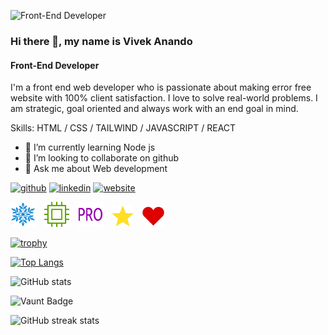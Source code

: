
![Front-End Developer](https://media.licdn.com/dms/image/D5616AQH8NBsBuMEudg/profile-displaybackgroundimage-shrink_350_1400/0/1702036774029?e=1707350400&v=beta&t=Q5NDI6IXpP18OGf_8GDi1sxxlq2eo5TCB9V7iuG58xI)
### Hi there 👋, my name is Vivek Anando
#### Front-End Developer


I'm a front end web developer who is passionate about making error free website with 100% client satisfaction. I love to solve real-world problems. I am strategic, goal oriented and always work with an end goal in mind.

Skills: HTML / CSS / TAILWIND / JAVASCRIPT / REACT 

- 🌱 I’m currently learning Node js 
- 👯 I’m looking to collaborate on github 
- 💬 Ask me about Web development 


[<img src='https://cdn.jsdelivr.net/npm/simple-icons@3.0.1/icons/github.svg' alt='github' height='40'>](https://github.com/vivek9985)  [<img src='https://cdn.jsdelivr.net/npm/simple-icons@3.0.1/icons/linkedin.svg' alt='linkedin' height='40'>](https://www.linkedin.com/in/bishaw-bormon/)  [<img src='https://cdn.jsdelivr.net/npm/simple-icons@3.0.1/icons/icloud.svg' alt='website' height='40'>](https://vivek9985.github.io/main-portfolio/)  

<a href='https://archiveprogram.github.com/'><img src='https://raw.githubusercontent.com/acervenky/animated-github-badges/master/assets/acbadge.gif' width='40' height='40'></a> <a href='https://docs.github.com/en/developers'><img src='https://raw.githubusercontent.com/acervenky/animated-github-badges/master/assets/devbadge.gif' width='40' height='40'></a> <a href='https://github.com/pricing'><img src='https://raw.githubusercontent.com/acervenky/animated-github-badges/master/assets/pro.gif' width='40' height='40'></a> <a href='https://stars.github.com/'><img src='https://raw.githubusercontent.com/acervenky/animated-github-badges/master/assets/starbadge.gif' width='35' height='35'></a> <a href='https://docs.github.com/en/github/supporting-the-open-source-community-with-github-sponsors'><img src='https://raw.githubusercontent.com/acervenky/animated-github-badges/master/assets/sponsorbadge.gif' width='35' height='35'></a> 

[![trophy](https://github-profile-trophy.vercel.app/?username=vivek9985)](https://github.com/ryo-ma/github-profile-trophy)

[![Top Langs](https://github-readme-stats.vercel.app/api/top-langs/?username=vivek9985)](https://github.com/anuraghazra/github-readme-stats)

![GitHub stats](https://github-readme-stats.vercel.app/api?username=vivek9985&show_icons=true&count_private=true)  

![Vaunt Badge](https://api.vaunt.dev/v1/github/entities/vivek9985/contributions?format=svg&private=true)  

![GitHub streak stats](https://streak-stats.demolab.com/?user=vivek9985)  

